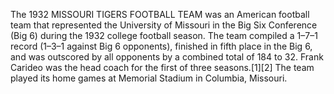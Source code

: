 The 1932 MISSOURI TIGERS FOOTBALL TEAM was an American football team that represented the University of Missouri in the Big Six Conference (Big 6) during the 1932 college football season. The team compiled a 1–7–1 record (1–3–1 against Big 6 opponents), finished in fifth place in the Big 6, and was outscored by all opponents by a combined total of 184 to 32. Frank Carideo was the head coach for the first of three seasons.[1][2] The team played its home games at Memorial Stadium in Columbia, Missouri.

